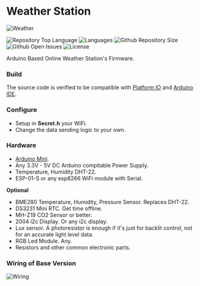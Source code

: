 # Weather Station
![Weather](https://i.ibb.co/4W5jHH2/weather.jpg)

![Repository Top Language](https://img.shields.io/github/languages/top/SergeyPomelov/WeatherStation)
![Languages](https://img.shields.io/github/languages/count/SergeyPomelov/WeatherStation)
![Github Repository Size](https://img.shields.io/github/repo-size/SergeyPomelov/WeatherStation)
![Github Open Issues](https://img.shields.io/github/issues/SergeyPomelov/WeatherStation)
![License](https://img.shields.io/badge/license-MIT-green)

Arduino Based Online Weather Station's Firmware.

### Build
The source code is verified to be compatible with [Platform IO](https://platformio.org/) and [Arduino IDE](https://www.arduino.cc/).

### Configure
- Setup in **Secret.h** your WiFi.  
- Change the data sending logic to your own.

### Hardware
- [Arduino Mini](https://store.arduino.cc/usa/arduino-mini-05).
- Any 3.3V - 5V DC Arduino compitable Power Supply.
- Temperature, Humidity DHT-22.
- ESP-01-S or any esp8266 WiFi module with Serial.

**Optional**
- BME280 Temperature, Humidity, Pressure Sensor. Replaces DHT-22.
- DS3231 Mini RTC. Get time offline.
- MH-Z19 CO2 Sensor or better.
- 2004 i2c Display. Or any i2c display.
- Lux sensor. A photoresistor is enough if it's just for backlit control, not for an accurate light level data.
- RGB Led Module. Any.
- Resistors and other common electronic parts.

### Wiring of Base Version
![Wiring](https://i.ibb.co/D7K6z10/0616039442245.jpg)
